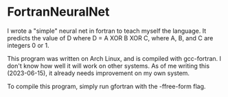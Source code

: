 # FortranNeuralNet
I wrote a "simple" neural net in fortran to teach myself the language. It predicts the value of D where D = A XOR B XOR C, where A, B, and C are integers 0 or 1. 

This program was written on Arch Linux, and is compiled with gcc-fortran. I don't know how well it will work on other systems. As of me writing this (2023-06-15), it already needs improvement on my own system.

To compile this program, simply run gfortran with the -ffree-form flag.
